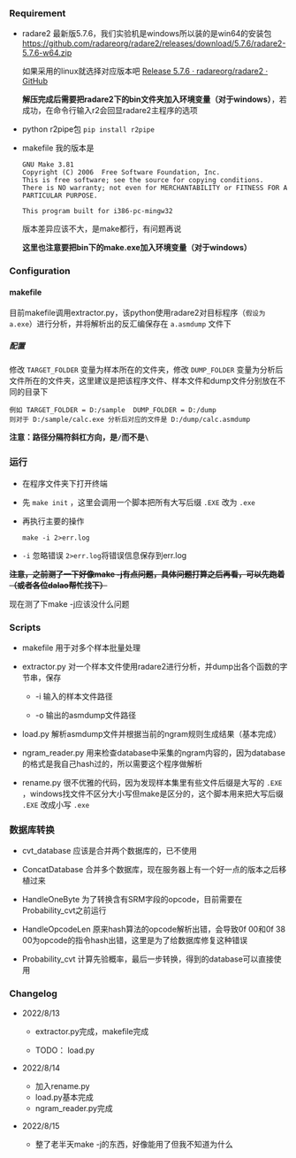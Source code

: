 ### Requirement

* radare2  最新版5.7.6，我们实验机是windows所以装的是win64的安装包 https://github.com/radareorg/radare2/releases/download/5.7.6/radare2-5.7.6-w64.zip
  
  如果采用的linux就选择对应版本吧 [Release 5.7.6 · radareorg/radare2 · GitHub](https://github.com/radareorg/radare2/releases/tag/5.7.6)
  
  **解压完成后需要把radare2下的bin文件夹加入环境变量（对于windows）**，若成功，在命令行输入r2会回显radare2主程序的选项

* python r2pipe包 `pip install r2pipe`

* makefile 我的版本是
  
  ```
  GNU Make 3.81
  Copyright (C) 2006  Free Software Foundation, Inc.
  This is free software; see the source for copying conditions.
  There is NO warranty; not even for MERCHANTABILITY or FITNESS FOR A
  PARTICULAR PURPOSE.
  
  This program built for i386-pc-mingw32
  ```
  
  版本差异应该不大，是make都行，有问题再说
  
  **这里也注意要把bin下的make.exe加入环境变量（对于windows）**

### Configuration

#### makefile

目前makefile调用extractor.py，该python使用radare2对目标程序（`假设为a.exe`）进行分析，并将解析出的反汇编保存在 `a.asmdump` 文件下

##### 配置

修改 `TARGET_FOLDER` 变量为样本所在的文件夹，修改 `DUMP_FOLDER` 变量为分析后文件所在的文件夹，这里建议是把该程序文件、样本文件和dump文件分别放在不同的目录下

```
例如 TARGET_FOLDER = D:/sample  DUMP_FOLDER = D:/dump
则对于 D:/sample/calc.exe 分析后对应的文件是 D:/dump/calc.asmdump
```

**注意：路径分隔符斜杠方向，是`/`而不是`\`**

### 运行

* 在程序文件夹下打开终端

* 先 `make init` ，这里会调用一个脚本把所有大写后缀 `.EXE` 改为 `.exe`

* 再执行主要的操作
  
  ```
  make -i 2>err.log
  ```

* `-i` 忽略错误 `2>err.log`将错误信息保存到err.log

~~**注意，之前测了一下好像make -j有点问题，具体问题打算之后再看，可以先跑着（或者各位dalao帮忙找下）**~~

现在测了下make -j应该没什么问题

### Scripts

- makefile 用于对多个样本批量处理

- extractor.py 对一个样本文件使用radare2进行分析，并dump出各个函数的字节串，保存
  
  - -i 输入的样本文件路径
  
  - -o 输出的asmdump文件路径

- load.py 解析asmdump文件并根据当前的ngram规则生成结果（基本完成）

- ngram_reader.py  用来检查database中采集的ngram内容的，因为database的格式是我自己hash过的，所以需要这个程序做解析

- rename.py 很不优雅的代码，因为发现样本集里有些文件后缀是大写的 `.EXE` ，windows找文件不区分大小写但make是区分的，这个脚本用来把大写后缀 `.EXE` 改成小写 `.exe`

### 数据库转换

* cvt_database  应该是合并两个数据库的，已不使用

* ConcatDatabase  合并多个数据库，现在服务器上有一个好一点的版本之后移植过来

* HandleOneByte  为了转换含有SRM字段的opcode，目前需要在Probability_cvt之前运行

* HandleOpcodeLen  原来hash算法的opcode解析出错，会导致0f 00和0f 38 00为opcode的指令hash出错，这里是为了给数据库修复这种错误

* Probability_cvt  计算先验概率，最后一步转换，得到的database可以直接使用

### Changelog

* 2022/8/13
  
  * extractor.py完成，makefile完成
  
  * TODO： load.py

* 2022/8/14
  
  * 加入rename.py
  * load.py基本完成
  * ngram_reader.py完成

* 2022/8/15
  
  * 整了老半天make -j的东西，好像能用了但我不知道为什么

